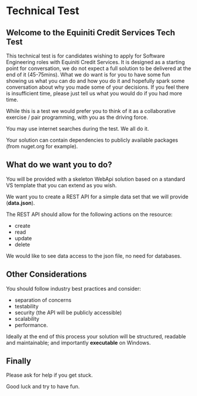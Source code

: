 # Technical Test #

## Welcome to the Equiniti Credit Services Tech Test ##
This technical test is for candidates wishing to apply for Software Engineering roles with Equiniti Credit Services. It is designed as a starting point for conversation, we do not expect a full solution to be delivered at the end of it (45-75mins). What we do want is for you to have some fun showing us what you can do and how you do it and hopefully spark some conversation about why you made some of your decisions. If you feel there is insufficient time, please just tell us what you would do if you had more time.

While this is a test we would prefer you to think of it as a collaborative exercise / pair programming, with you as the driving force.

You may use internet searches during the test. We all do it.

Your solution can contain dependencies to publicly available packages (from nuget.org for example). 


## What do we want you to do? ##
You will be provided with a skeleton WebApi solution based on a standard VS template that you can extend as you wish.

We want you to create a REST API for a simple data set that we will provide (**data.json**).

The REST API should allow for the following actions on the resource:
 
- create
- read
- update 
- delete 

We would like to see data access to the json file, no need for databases.


## Other Considerations ##

You should follow industry best practices and consider: 

- separation of concerns
- testability
- security (the API will be publicly accessible)
- scalability 
- performance.

Ideally at the end of this process your solution will be structured, readable and maintainable; and importantly **executable** on Windows. 


## Finally ##
Please ask for help if you get stuck.

Good luck and try to have fun.